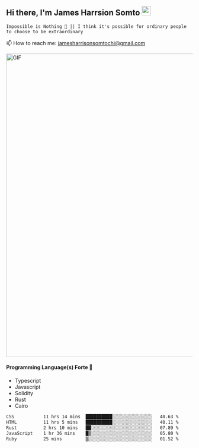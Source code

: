 ## Hi there, I'm James Harrsion Somto <img src="https://media.giphy.com/media/hvRJCLFzcasrR4ia7z/giphy.gif" width="25px">

`Impossible is Nothing 🚀 || I think it's possible for ordinary people to choose to be extraordinary`

📫 How to reach me: jamesharrisonsomtochi@gmail.com
 
<img align="center" alt="GIF" src="https://github.com/Gapur/Gapur/blob/master/coding.gif?raw=true" width="818px" height="818px" />


#### Programming Language(s) Forte 🚀
- Typescript
- Javascript
- Solidity
- Rust
- Cairo



<!--START_SECTION:waka-->

```txt
CSS           11 hrs 14 mins  ██████████░░░░░░░░░░░░░░░   40.63 %
HTML          11 hrs 5 mins   ██████████░░░░░░░░░░░░░░░   40.11 %
Rust          2 hrs 10 mins   ██░░░░░░░░░░░░░░░░░░░░░░░   07.89 %
JavaScript    1 hr 36 mins    █▒░░░░░░░░░░░░░░░░░░░░░░░   05.80 %
Ruby          25 mins         ▒░░░░░░░░░░░░░░░░░░░░░░░░   01.52 %
```

<!--END_SECTION:waka-->
<br />
<br />
<br />







